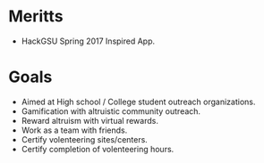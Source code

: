 # Meritts
- HackGSU Spring 2017 Inspired App.

# Goals
* Aimed at High school / College student outreach organizations.
* Gamification with altruistic community outreach.
* Reward altruism with virtual rewards.
* Work as a team with friends.
* Certify volenteering sites/centers.
* Certify completion of volenteering hours.

